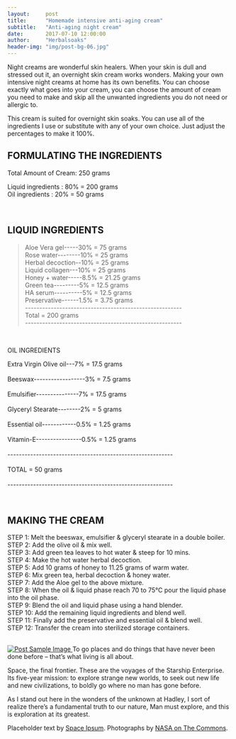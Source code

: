 ```yaml
---
layout:     post
title:      "Homemade intensive anti-aging cream"
subtitle:   "Anti-aging night cream"
date:       2017-07-10 12:00:00
author:     "Herbalsoaks"
header-img: "img/post-bg-06.jpg"
---
```


<p>Night creams are wonderful skin healers.
When your skin is dull and stressed out it, an overnight skin cream works wonders.
Making your own intensive night creams at home has its own benefits.
You can choose exactly what goes into your cream, you can choose the amount of cream you need to make and skip all the unwanted ingredients you do not need or allergic to.

This cream is suited for overnight skin soaks. You can use all of the ingredients I use or substitute with any of your own choice. Just adjust the percentages to make it 100%.</p>





<h2 class="section-heading">FORMULATING THE INGREDIENTS</h2>

<p>Total Amount of Cream: 250 grams<br/>
 
Liquid ingredients  : 80% = 200 grams<br/>
Oil ingredients  : 20% = 50 grams</p><br/>



<h2 class="section-heading">LIQUID INGREDIENTS</h2>



<blockquote>Aloe Vera gel-----30%   = 75 grams<br/>
Rose water--------10%   = 25 grams<br/>
Herbal decoction--10%   = 25 grams<br/>
Liquid collagen---10%   = 25 grams<br/>
Honey + water-----8.5%  = 21.25 grams<br/>
Green tea---------5%    = 12.5 grams<br/>
HA serum----------5%    = 12.5 grams<br/>
Preservative------1.5%  = 3.75 grams<br/>
 -------------------------------------------------------   <br/>          
   Total           = 200 grams<br/>
 -------------------------------------------------------    </blockquote><br/>
 
 
 
 
 
 
 
 

<p>OIL INGREDIENTS<br/>  
 
Extra Virgin Olive oil---7%  = 17.5 grams<br/>  
Beeswax------------------3%   = 7.5 grams<br/>   
Emulsifier---------------7%   = 17.5 grams<br/>  
Glyceryl Stearate--------2%   = 5 grams<br/>  
Essential oil------------0.5% = 1.25 grams<br/>   
Vitamin-E----------------0.5% = 1.25 grams<br/>  
----------------------------------------------------------<br/>  
    TOTAL          = 50 grams<br/>  
----------------------------------------------------------<br/>  
 </p><br/>  





<h2 class="section-heading">MAKING THE CREAM</h2>

<p>STEP 1: Melt the beeswax, emulsifier & glyceryl stearate in a double boiler.<br/> 
STEP 2: Add the olive oil & mix well.<br/> 
STEP 3: Add green tea leaves to hot water & steep for 10 mins.<br/> 
STEP 4: Make the hot water herbal decoction.<br/> 
STEP 5: Add 10 grams of honey to 11.25 grams of warm water.<br/> 
STEP 6: Mix green tea, herbal decoction & honey water.<br/> 
STEP 7: Add the Aloe gel to the above mixture.<br/> 
STEP 8: When the oil & liquid phase reach 70 to 75°C pour the liquid phase into the oil phase.<br/> 
STEP 9: Blend the oil and liquid phase using a hand blender.<br/> 
STEP 10: Add the remaining liquid ingredients and blend well.<br/> 
STEP 11: Finally add the preservative and essential oil & blend well.<br/> 
STEP 12: Transfer the cream into sterilized storage containers.</p><br/> 

<a href="#">
    <img src="{{ site.baseurl }}/img/post-sample-image.jpg" alt="Post Sample Image">
</a>
<span class="caption text-muted">To go places and do things that have never been done before – that’s what living is all about.</span>

<p>Space, the final frontier. These are the voyages of the Starship Enterprise. Its five-year mission: to explore strange new worlds, to seek out new life and new civilizations, to boldly go where no man has gone before.</p>

<p>As I stand out here in the wonders of the unknown at Hadley, I sort of realize there’s a fundamental truth to our nature, Man must explore, and this is exploration at its greatest.</p>

<p>Placeholder text by <a href="http://spaceipsum.com/">Space Ipsum</a>. Photographs by <a href="https://www.flickr.com/photos/nasacommons/">NASA on The Commons</a>.</p>
